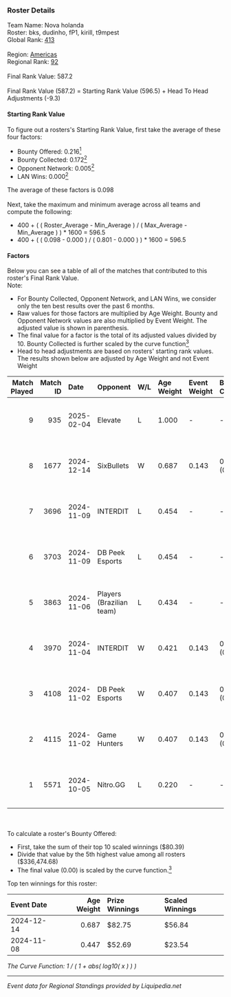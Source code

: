 ### Roster Details<br />
Team Name: Nova holanda<br />
Roster: bks, dudinho, fP1, kirill, t9mpest<br />
Global Rank: [413](../standings_global.md)<br />
<br />
Region: [Americas]( ../standings_americas.md)<br />
Regional Rank: [92]( ../standings_americas.md)<br />
<br />
Final Rank Value:  587.2<br />
<br />
Final Rank Value (587.2) = Starting Rank Value (596.5) + Head To Head Adjustments (-9.3)<br />

#### Starting Rank Value<br />
To figure out a rosters's Starting Rank Value, first take the average of these four factors:<br />
- Bounty Offered: 0.216[<sup>1</sup>](#table2)
- Bounty Collected: 0.172[<sup>2</sup>](#table1)
- Opponent Network: 0.005[<sup>2</sup>](#table1)
- LAN Wins: 0.000[<sup>2</sup>](#table1)

The average of these factors is 0.098<br />
<br />
Next, take the maximum and minimum average across all teams and compute the following:<br />
- 400 + ( ( Roster_Average - Min_Average ) / ( Max_Average - Min_Average ) ) * 1600 = 596.5
- 400 + ( ( 0.098 - 0.000 ) / ( 0.801 - 0.000 ) ) * 1600 = 596.5


#### Factors<br />
Below you can see a table of all of the matches that contributed to this roster's Final Rank Value.<br />
Note:<br />

- For Bounty Collected, Opponent Network, and LAN Wins, we consider only the ten best results over the past 6 months.
- Raw values for those factors are multiplied by Age Weight. Bounty and Opponent Network values are also multiplied by Event Weight. The adjusted value is shown in parenthesis.
- The final value for a factor is the total of its adjusted values divided by 10. Bounty Collected is further scaled by the curve function[<sup>3</sup>](#curveFunction)
- Head to head adjustments are based on rosters' starting rank values. The results shown below are adjusted by Age Weight and not Event Weight
<span id="table1"></span><br />


| Match Played | Match ID | Date       | Opponent                 | W/L | Age Weight | Event Weight | Bounty Collected | Opponent Network | LAN Wins  | H2H Adj. | Roster                              |
| -: | -: | :- | :- | :- | :- | :- | :- | :- | :- | -: | :- |
|            9 |      935 | 2025-02-04 | Elevate                  | L   | 1.000      | -            | -                | -                | -         |   -17.89 | bks, dudinho, fP1, kirill, t9mpest  |
|            8 |     1677 | 2024-12-14 | SixBullets               | W   | 0.687      | 0.143        | 0.000 (0.000)    | 0.000 (0.000)    | 0 (0.000) |     7.70 | bks, fP1, kirill, predict, t9mpest  |
|            7 |     3696 | 2024-11-09 | INTERDIT                 | L   | 0.454      | -            | -                | -                | -         |    -7.01 | bks, fP1, kirill, predict, Straafer |
|            6 |     3703 | 2024-11-09 | DB Peek Esports          | L   | 0.454      | -            | -                | -                | -         |    -6.86 | bks, fP1, kirill, predict, Straafer |
|            5 |     3863 | 2024-11-06 | Players (Brazilian team) | L   | 0.434      | -            | -                | -                | -         |    -4.27 | bks, fP1, kirill, predict, Straafer |
|            4 |     3970 | 2024-11-04 | INTERDIT                 | W   | 0.421      | 0.143        | 0.000 (0.000)    | 0.158 (0.009)    | 0 (0.000) |     6.86 | bks, fP1, kirill, predict, Straafer |
|            3 |     4108 | 2024-11-02 | DB Peek Esports          | W   | 0.407      | 0.143        | 0.000 (0.000)    | 0.240 (0.014)    | 0 (0.000) |     6.52 | bks, fP1, kirill, predict, Straafer |
|            2 |     4115 | 2024-11-02 | Game Hunters             | W   | 0.407      | 0.143        | 0.002 (0.000)    | 0.396 (0.023)    | 0 (0.000) |     8.34 | bks, fP1, kirill, predict, Straafer |
|            1 |     5571 | 2024-10-05 | Nitro.GG                 | L   | 0.220      | -            | -                | -                | -         |    -2.70 | bks, fP1, leozik4, predict, t9mpest |

<br />
<span id="table2"></span><br />
To calculate a roster's Bounty Offered:<br />

- First, take the sum of their top 10 scaled winnings ($80.39)
- Divide that value by the 5th highest value among all rosters ($336,474.68)
- The final value (0.00) is scaled by the curve function.[<sup>3</sup>](#curveFunction)

Top ten winnings for this roster:<br />

| Event Date | Age Weight | Prize Winnings | Scaled Winnings |
| :- | -: | :- | :- |
| 2024-12-14 |      0.687 | $82.75         | $56.84          |
| 2024-11-08 |      0.447 | $52.69         | $23.54          |


<span id="curveFunction"></span>_The Curve Function: 1 / ( 1 + abs( log10( x ) ) )_<br />

---
_Event data for Regional Standings provided by Liquipedia.net_<br />
